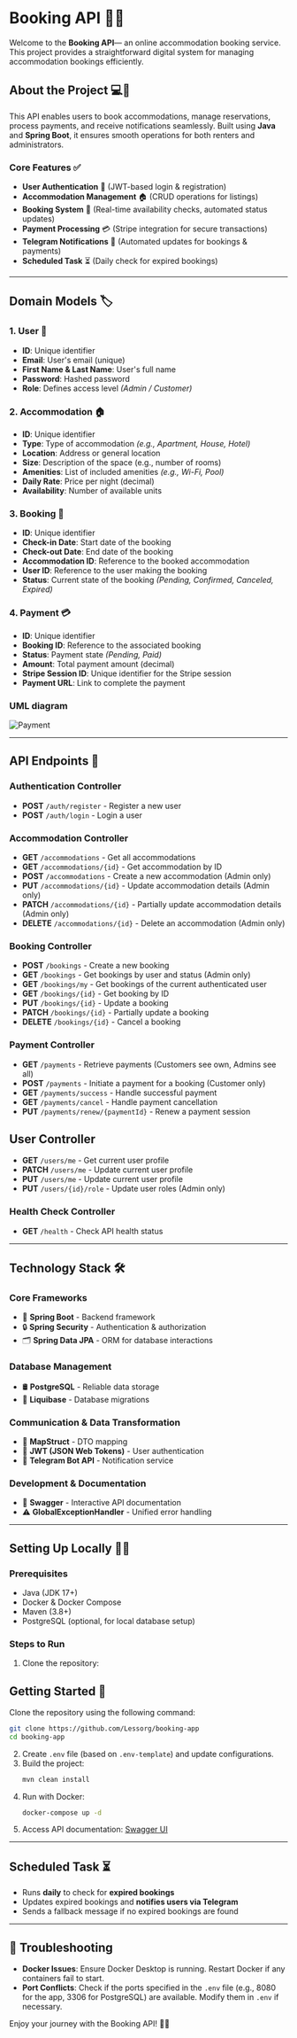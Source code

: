 # Booking API 📘✨

Welcome to the **Booking API**— an online accommodation booking service. This project provides a straightforward digital system for managing accommodation bookings efficiently.

## About the Project 💻🏡
This API enables users to book accommodations, manage reservations, process payments, and receive notifications seamlessly. Built using **Java** and **Spring Boot**, it ensures smooth operations for both renters and administrators.

### Core Features ✅
- **User Authentication** 🔐 (JWT-based login & registration)
- **Accommodation Management** 🏠 (CRUD operations for listings)
- **Booking System** 📅 (Real-time availability checks, automated status updates)
- **Payment Processing** 💳 (Stripe integration for secure transactions)
- **Telegram Notifications** 📢 (Automated updates for bookings & payments)
- **Scheduled Task** ⏳ (Daily check for expired bookings)

---

## Domain Models 🏷️  

### 1. **User** 👤  
- **ID**: Unique identifier  
- **Email**: User's email (unique)  
- **First Name & Last Name**: User's full name  
- **Password**: Hashed password  
- **Role**: Defines access level _(Admin / Customer)_  

### 2. **Accommodation** 🏠  
- **ID**: Unique identifier  
- **Type**: Type of accommodation _(e.g., Apartment, House, Hotel)_  
- **Location**: Address or general location  
- **Size**: Description of the space (e.g., number of rooms)  
- **Amenities**: List of included amenities _(e.g., Wi-Fi, Pool)_  
- **Daily Rate**: Price per night (decimal)  
- **Availability**: Number of available units  

### 3. **Booking** 📅  
- **ID**: Unique identifier  
- **Check-in Date**: Start date of the booking  
- **Check-out Date**: End date of the booking  
- **Accommodation ID**: Reference to the booked accommodation  
- **User ID**: Reference to the user making the booking  
- **Status**: Current state of the booking _(Pending, Confirmed, Canceled, Expired)_  

### 4. **Payment** 💳  
- **ID**: Unique identifier  
- **Booking ID**: Reference to the associated booking  
- **Status**: Payment state _(Pending, Paid)_  
- **Amount**: Total payment amount (decimal)  
- **Stripe Session ID**: Unique identifier for the Stripe session  
- **Payment URL**: Link to complete the payment  

### **UML diagram**
![Payment](https://github.com/user-attachments/assets/8937d9e5-3523-4b9b-926a-540f97cf4a18)

---

## API Endpoints 📝
### Authentication Controller
- **POST** `/auth/register` - Register a new user  
- **POST** `/auth/login` - Login a user  

### Accommodation Controller
- **GET** `/accommodations` - Get all accommodations  
- **GET** `/accommodations/{id}` - Get accommodation by ID  
- **POST** `/accommodations` - Create a new accommodation (Admin only)  
- **PUT** `/accommodations/{id}` - Update accommodation details (Admin only)  
- **PATCH** `/accommodations/{id}` - Partially update accommodation details (Admin only)  
- **DELETE** `/accommodations/{id}` - Delete an accommodation (Admin only)  

### Booking Controller
- **POST** `/bookings` - Create a new booking  
- **GET** `/bookings` - Get bookings by user and status (Admin only)  
- **GET** `/bookings/my` - Get bookings of the current authenticated user  
- **GET** `/bookings/{id}` - Get booking by ID  
- **PUT** `/bookings/{id}` - Update a booking  
- **PATCH** `/bookings/{id}` - Partially update a booking  
- **DELETE** `/bookings/{id}` - Cancel a booking  

### Payment Controller
- **GET** `/payments` - Retrieve payments (Customers see own, Admins see all)  
- **POST** `/payments` - Initiate a payment for a booking (Customer only)  
- **GET** `/payments/success` - Handle successful payment  
- **GET** `/payments/cancel` - Handle payment cancellation  
- **PUT** `/payments/renew/{paymentId}` - Renew a payment session 

## User Controller
- **GET** `/users/me` - Get current user profile  
- **PATCH** `/users/me` - Update current user profile  
- **PUT** `/users/me` - Update current user profile  
- **PUT** `/users/{id}/role` - Update user roles (Admin only)  

### Health Check Controller
- **GET** `/health` - Check API health status  

---

## Technology Stack 🛠️
### Core Frameworks
- 🌱 **Spring Boot** - Backend framework
- 🔒 **Spring Security** - Authentication & authorization
- 🗂 **Spring Data JPA** - ORM for database interactions

### Database Management
- 🛢 **PostgreSQL** - Reliable data storage
- 🔄 **Liquibase** - Database migrations

### Communication & Data Transformation
- 🚀 **MapStruct** - DTO mapping
- 🔑 **JWT (JSON Web Tokens)** - User authentication
- 📢 **Telegram Bot API** - Notification service

### Development & Documentation
- 📜 **Swagger** - Interactive API documentation
- ⚠ **GlobalExceptionHandler** - Unified error handling

---

## Setting Up Locally 🏃‍♂️
### **Prerequisites**
- Java (JDK 17+)
- Docker & Docker Compose
- Maven (3.8+)
- PostgreSQL (optional, for local database setup)

### **Steps to Run**
1. Clone the repository:
## Getting Started 🚀
Clone the repository using the following command:
   ```bash
   git clone https://github.com/Lessorg/booking-app
   cd booking-app
   ```
2. Create `.env` file (based on `.env-template`) and update configurations.
3. Build the project:
   ```bash
   mvn clean install
   ```
4. Run with Docker:
   ```bash
   docker-compose up -d
   ```
5. Access API documentation: [Swagger UI](http://localhost:8083/swagger-ui.html)

---

## Scheduled Task ⏳
- Runs **daily** to check for **expired bookings**
- Updates expired bookings and **notifies users via Telegram**
- Sends a fallback message if no expired bookings are found

---

## 📜 Troubleshooting

- **Docker Issues**: Ensure Docker Desktop is running. Restart Docker if any containers fail to start.
- **Port Conflicts**: Check if the ports specified in the `.env` file (e.g., 8080 for the app, 3306 for PostgreSQL) are available. Modify them in `.env` if necessary.

Enjoy your journey with the Booking API! 📅🏡
